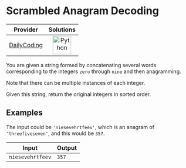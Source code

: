# Scrambled Anagram Decoding

<!-- INFO TABLE BEGIN -->

| Provider                                              | Solutions                                                                                                                                        |
| :---------------------------------------------------: | :----------------------------------------------------------------------------------------------------------------------------------------------: |
| [DailyCoding](../../../docs/providers/DailyCoding.md) | [<img src="https://res.cloudinary.com/rascaltwo/image/upload/v1631924087/python_xzdlti.svg" alt="Python" title="Python" width="50" />](solve.py) |

<!-- INFO TABLE END -->

You are given a string formed by concatenating several words corresponding to the integers `zero` through `nine` and then anagramming.

Note that there can be multiple instances of each integer.

Given this string, return the original integers in sorted order.

## Examples

The input could be `'niesevehrtfeev'`, which is an anagram of `'threefiveseven'`, and this would be `357`.

| Input            | Output |
| ---------------- | ------ |
| `niesevehrtfeev` | `357`  |
